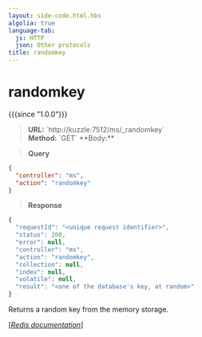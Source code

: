 ```yaml
---
layout: side-code.html.hbs
algolia: true
language-tab:
  js: HTTP
  json: Other protocols
title: randomkey
---
```


# randomkey

{{{since "1.0.0"}}}




<blockquote class="js">
<p>
<b>URL:</b> `http://kuzzle:7512/ms/_randomkey`  
</br><b>Method:</b> `GET`  
**Body:**
</p>
</blockquote>



<blockquote class="json">
<p>
<b>Query</b>
</p>
</blockquote>


```json
{
  "controller": "ms",
  "action": "randomkey"
}
```

>**Response**

```javascript
{
  "requestId": "<unique request identifier>",
  "status": 200,
  "error": null,
  "controller": "ms",
  "action": "randomkey",
  "collection": null,
  "index": null,
  "volatile": null,
  "result": "<one of the database's key, at random>"
}
```

Returns a random key from the memory storage.

[[_Redis documentation_]](https://redis.io/commands/randomkey)
